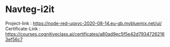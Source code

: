 # Navteg-i2it

Project-link : https://node-red-uqxvc-2020-08-14.eu-gb.mybluemix.net/ui/
Certificate-Link : https://courses.cognitiveclass.ai/certificates/a80ad9ec5f5e42d79347262163ef56c7
